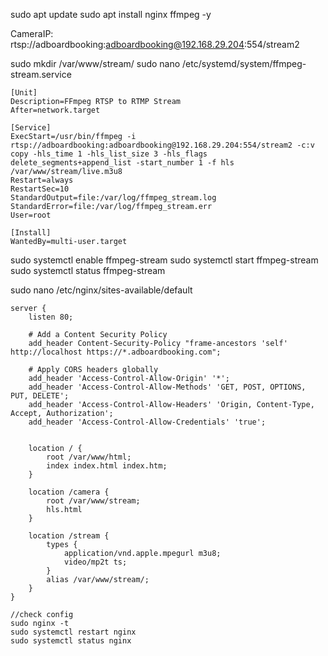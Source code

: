 sudo apt update
sudo apt install nginx ffmpeg -y

CameraIP: rtsp://adboardbooking:adboardbooking@192.168.29.204:554/stream2


sudo mkdir /var/www/stream/
sudo nano /etc/systemd/system/ffmpeg-stream.service

```
[Unit]
Description=FFmpeg RTSP to RTMP Stream
After=network.target

[Service]
ExecStart=/usr/bin/ffmpeg -i rtsp://adboardbooking:adboardbooking@192.168.29.204:554/stream2 -c:v copy -hls_time 1 -hls_list_size 3 -hls_flags delete_segments+append_list -start_number 1 -f hls /var/www/stream/live.m3u8
Restart=always
RestartSec=10
StandardOutput=file:/var/log/ffmpeg_stream.log
StandardError=file:/var/log/ffmpeg_stream.err
User=root

[Install]
WantedBy=multi-user.target
```


sudo systemctl enable ffmpeg-stream
sudo systemctl start ffmpeg-stream
sudo systemctl status ffmpeg-stream

sudo nano /etc/nginx/sites-available/default 


```
server {
    listen 80;

    # Add a Content Security Policy
    add_header Content-Security-Policy "frame-ancestors 'self' http://localhost https://*.adboardbooking.com";

    # Apply CORS headers globally
    add_header 'Access-Control-Allow-Origin' '*';
    add_header 'Access-Control-Allow-Methods' 'GET, POST, OPTIONS, PUT, DELETE';
    add_header 'Access-Control-Allow-Headers' 'Origin, Content-Type, Accept, Authorization';
    add_header 'Access-Control-Allow-Credentials' 'true';

   
    location / {
        root /var/www/html;
        index index.html index.htm;
    }

    location /camera {
        root /var/www/stream;
        hls.html
    }

    location /stream {
        types {
            application/vnd.apple.mpegurl m3u8;
            video/mp2t ts;
        }
        alias /var/www/stream/;
    }
}

//check config
sudo nginx -t 
sudo systemctl restart nginx
sudo systemctl status nginx